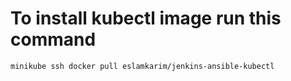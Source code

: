 # To install kubectl image run this command

```bash
minikube ssh docker pull eslamkarim/jenkins-ansible-kubectl
```
